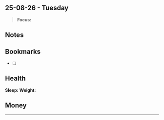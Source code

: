 ## 25-08-26 - Tuesday
> **Focus:** 


	
## Notes


## Bookmarks
- [ ] 

## Health
**Sleep:** 
**Weight:** 

## Money


---
